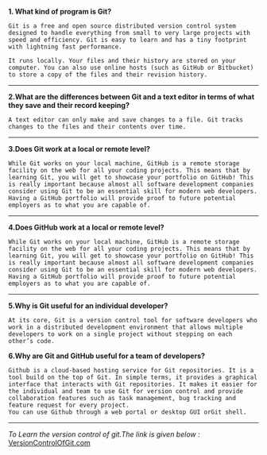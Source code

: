 **1. What kind of program is Git?**
```
Git is a free and open source distributed version control system designed to handle everything from small to very large projects with speed and efficiency. Git is easy to learn and has a tiny footprint with lightning fast performance.

It runs locally. Your files and their history are stored on your computer. You can also use online hosts (such as GitHub or Bitbucket) to store a copy of the files and their revision history.
```
<hr>

**2.What are the differences between Git and a text editor in terms of what they save and their record keeping?**
```
A text editor can only make and save changes to a file. Git tracks changes to the files and their contents over time.
```

<hr>

**3.Does Git work at a local or remote level?**
```
While Git works on your local machine, GitHub is a remote storage facility on the web for all your coding projects. This means that by learning Git, you will get to showcase your portfolio on GitHub! This is really important because almost all software development companies consider using Git to be an essential skill for modern web developers. Having a GitHub portfolio will provide proof to future potential employers as to what you are capable of.
```

<hr>


**4.Does GitHub work at a local or remote level?**

```
While Git works on your local machine, GitHub is a remote storage facility on the web for all your coding projects. This means that by learning Git, you will get to showcase your portfolio on GitHub! This is really important because almost all software development companies consider using Git to be an essential skill for modern web developers. Having a GitHub portfolio will provide proof to future potential employers as to what you are capable of.
```

<hr>

**5.Why is Git useful for an individual developer?**
```
At its core, Git is a version control tool for software developers who work in a distributed development environment that allows multiple developers to work on a single project without stepping on each other’s code.
```

**6.Why are Git and GitHub useful for a team of developers?**

```
Github is a cloud-based hosting service for Git repositories. It is a tool build on the top of Git. In simple terms, it provides a graphical interface that interacts with Git repositories. It makes it easier for the individual and team to use Git for version control and provide collaboration features such as task management, bug tracking and feature request for every project.
You can use Github through a web portal or desktop GUI orGit shell.
```

<hr>

*To Learn the version control of git.The link is given below :*
<a href="https://www.atlassian.com/git/tutorials/what-is-version-control">VersionControlOfGit.com</a>
